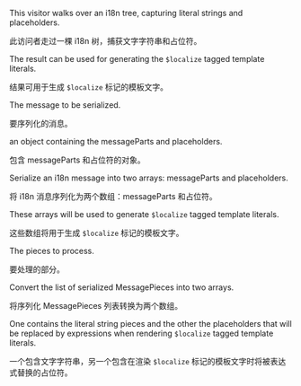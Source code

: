 This visitor walks over an i18n tree, capturing literal strings and placeholders.

此访问者走过一棵 i18n 树，捕获文字字符串和占位符。

The result can be used for generating the `$localize` tagged template literals.

结果可用于生成 `$localize` 标记的模板文字。

The message to be serialized.

要序列化的消息。

an object containing the messageParts and placeholders.

包含 messageParts 和占位符的对象。

Serialize an i18n message into two arrays: messageParts and placeholders.

将 i18n 消息序列化为两个数组：messageParts 和占位符。

These arrays will be used to generate `$localize` tagged template literals.

这些数组将用于生成 `$localize` 标记的模板文字。

The pieces to process.

要处理的部分。

Convert the list of serialized MessagePieces into two arrays.

将序列化 MessagePieces 列表转换为两个数组。

One contains the literal string pieces and the other the placeholders that will be replaced by
expressions when rendering `$localize` tagged template literals.

一个包含文字字符串，另一个包含在渲染 `$localize` 标记的模板文字时将被表达式替换的占位符。